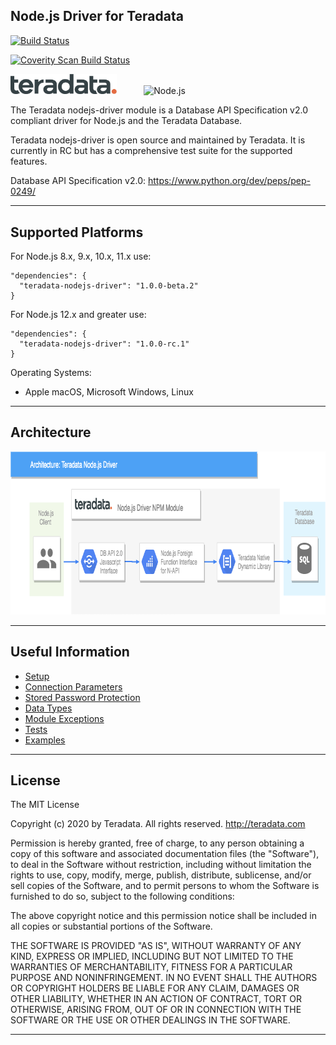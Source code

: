 ## Node.js Driver for Teradata

[![Build Status](https://travis-ci.org/Teradata/nodejs-driver.svg?branch=develop)](https://travis-ci.org/Teradata/nodejs-driver)

<a href="https://scan.coverity.com/projects/teradata-nodejs-driver">
  <img alt="Coverity Scan Build Status" src="https://scan.coverity.com/projects/18123/badge.svg"/>
</a>

<p>
    <img src="docs/assets/teradata-dark.svg" alt="Teradata Logo" width="170">&nbsp;&nbsp;&nbsp;&nbsp;&nbsp;&nbsp;&nbsp;&nbsp;&nbsp;&nbsp;
    <img
      alt="Node.js"
      src="https://nodejs.org/static/images/logo-light.svg"
      width="100"
    />
</p>

The Teradata nodejs-driver module is a Database API Specification v2.0 compliant driver for Node.js and the Teradata Database.

Teradata nodejs-driver is open source and maintained by Teradata. It is currently in RC but has a comprehensive test suite for the supported features.

Database API Specification v2.0: https://www.python.org/dev/peps/pep-0249/

---

## Supported Platforms

For Node.js 8.x, 9.x, 10.x, 11.x use:
```
"dependencies": {
  "teradata-nodejs-driver": "1.0.0-beta.2"
}
```

For Node.js 12.x and greater use:
```
"dependencies": {
  "teradata-nodejs-driver": "1.0.0-rc.1"
}
```


Operating Systems:

* Apple macOS, Microsoft Windows, Linux

---

## Architecture
<img alt="Node Teradata Architecture" src="docs/assets/NodeJsDiagram.png" height="261">

---

## Useful Information

* [Setup](docs/SETUPRUNNING.md)
* [Connection Parameters](docs/CONNECTIONPARAMS.md)
* [Stored Password Protection](docs/STOREDPASSWORD.md)
* [Data Types](docs/DATATYPES.md)
* [Module Exceptions](docs/MODULEEXCEPTIONS.md)
* [Tests](docs/RUNNINGTESTS.md)
* [Examples](examples/README.md)

---

## License

The MIT License

Copyright (c) 2020 by Teradata. All rights reserved. http://teradata.com

Permission is hereby granted, free of charge, to any person obtaining a copy
of this software and associated documentation files (the "Software"), to deal
in the Software without restriction, including without limitation the rights
to use, copy, modify, merge, publish, distribute, sublicense, and/or sell
copies of the Software, and to permit persons to whom the Software is
furnished to do so, subject to the following conditions:

The above copyright notice and this permission notice shall be included in
all copies or substantial portions of the Software.

THE SOFTWARE IS PROVIDED "AS IS", WITHOUT WARRANTY OF ANY KIND, EXPRESS OR
IMPLIED, INCLUDING BUT NOT LIMITED TO THE WARRANTIES OF MERCHANTABILITY,
FITNESS FOR A PARTICULAR PURPOSE AND NONINFRINGEMENT. IN NO EVENT SHALL THE
AUTHORS OR COPYRIGHT HOLDERS BE LIABLE FOR ANY CLAIM, DAMAGES OR OTHER
LIABILITY, WHETHER IN AN ACTION OF CONTRACT, TORT OR OTHERWISE, ARISING FROM,
OUT OF OR IN CONNECTION WITH THE SOFTWARE OR THE USE OR OTHER DEALINGS IN
THE SOFTWARE.

---
